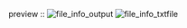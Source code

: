 preview ::
![file_info_output](https://github.com/user-attachments/assets/4ce20279-0b32-402e-af29-022f2f34cec3)
![file_info_txtfile](https://github.com/user-attachments/assets/d9a1a291-072b-4b60-8ad0-b82b4d938657)
